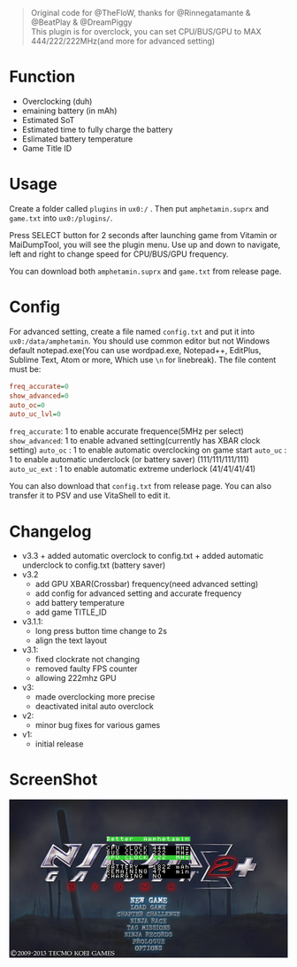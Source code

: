 > Original code for @TheFloW, thanks for @Rinnegatamante & @BeatPlay & @DreamPiggy  
> This plugin is for overclock, you can set CPU/BUS/GPU to MAX 444/222/222MHz(and more for advanced setting)

# Function
+ Overclocking (duh)
+ emaining battery (in mAh)
+ Estimated SoT
+ Estimated time to fully charge the battery
+ Eslimated battery temperature
+ Game Title ID

# Usage
Create a folder called `plugins` in `ux0:/` . Then put `amphetamin.suprx` and `game.txt` into `ux0:/plugins/`.

Press SELECT button for 2 seconds after launching game from Vitamin or MaiDumpTool, you will see the plugin menu. Use up and down to navigate, left and right to change speed for CPU/BUS/GPU frequency.

You can download both `amphetamin.suprx` and `game.txt` from release page.

# Config
For advanced setting, create a file named `config.txt` and put it into `ux0:/data/amphetamin`. You should use common editor but not Windows default notepad.exe(You can use wordpad.exe, Notepad++, EditPlus, Sublime Text, Atom or more, Which use `\n` for linebreak).
The file content must be:

```ini
freq_accurate=0
show_advanced=0
auto_oc=0
auto_uc_lvl=0
```

`freq_accurate`: 1 to enable accurate frequence(5MHz per select)  
`show_advanced`: 1 to enable advaned setting(currently has XBAR clock setting)
`auto_oc`      : 1 to enable automatic overclocking on game start
`auto_uc`      : 1 to enable automatic underclock (or battery saver) (111/111/111/111)
`auto_uc_ext`  : 1 to enable automatic extreme underlock (41/41/41/41)

You can also download that `config.txt` from release page. You can also transfer it to PSV and use VitaShell to edit it.

# Changelog
+ v3.3
        + added automatic overclock to config.txt
        + added automatic underclock to config.txt (battery saver)
+ v3.2
	+ add GPU XBAR(Crossbar) frequency(need advanced setting)
	+ add config for advanced setting and accurate frequency
	+ add battery temperature
	+ add game TITLE_ID
+ v3.1.1:  
	+ long press button time change to 2s  
	+ align the text layout  
+ v3.1:  
	+ fixed clockrate not changing  
	+ removed faulty FPS counter  
	+ allowing 222mhz GPU  
+ v3:  
	+ made overclocking more precise  
	+ deactivated inital auto overclock  
+ v2:  
	+ minor bug fixes for various games  
+ v1:  
	+ initial release  

# ScreenShot
![](./images/screenshot1.jpg)
